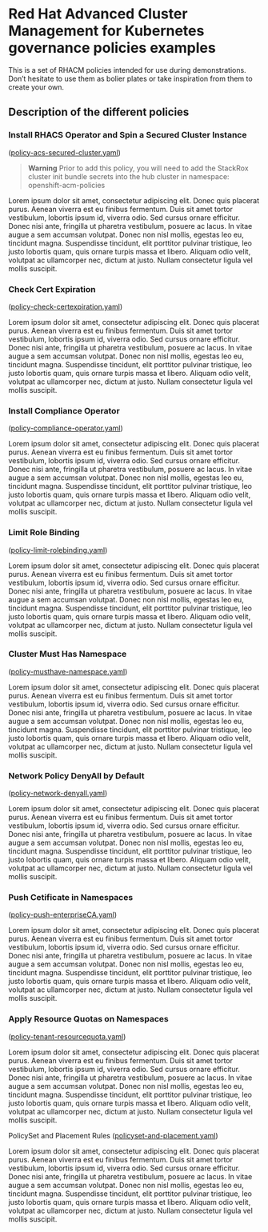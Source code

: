 # Red Hat Advanced Cluster Management for Kubernetes governance policies examples

This is a set of RHACM policies intended for use during demonstrations. Don’t hesitate to use them as bolier plates or take inspiration from them to create your own.

## Description of the different policies

### Install RHACS Operator and Spin a Secured Cluster Instance
([policy-acs-secured-cluster.yaml](policy-acs-secured-cluster.yaml))
> **Warning**
> Prior to add this policy, you will need to add the StackRox cluster init bundle secrets into the hub cluster in namespace: openshift-acm-policies

Lorem ipsum dolor sit amet, consectetur adipiscing elit. Donec quis placerat purus. Aenean viverra est eu finibus fermentum. Duis sit amet tortor vestibulum, lobortis ipsum id, viverra odio. Sed cursus ornare efficitur. Donec nisi ante, fringilla ut pharetra vestibulum, posuere ac lacus. In vitae augue a sem accumsan volutpat. Donec non nisl mollis, egestas leo eu, tincidunt magna. Suspendisse tincidunt, elit porttitor pulvinar tristique, leo justo lobortis quam, quis ornare turpis massa et libero. Aliquam odio velit, volutpat ac ullamcorper nec, dictum at justo. Nullam consectetur ligula vel mollis suscipit.

### Check Cert Expiration
([policy-check-certexpiration.yaml](policy-check-certexpiration.yaml))

Lorem ipsum dolor sit amet, consectetur adipiscing elit. Donec quis placerat purus. Aenean viverra est eu finibus fermentum. Duis sit amet tortor vestibulum, lobortis ipsum id, viverra odio. Sed cursus ornare efficitur. Donec nisi ante, fringilla ut pharetra vestibulum, posuere ac lacus. In vitae augue a sem accumsan volutpat. Donec non nisl mollis, egestas leo eu, tincidunt magna. Suspendisse tincidunt, elit porttitor pulvinar tristique, leo justo lobortis quam, quis ornare turpis massa et libero. Aliquam odio velit, volutpat ac ullamcorper nec, dictum at justo. Nullam consectetur ligula vel mollis suscipit.

### Install Compliance Operator
([policy-compliance-operator.yaml](policy-compliance-operator.yaml))

Lorem ipsum dolor sit amet, consectetur adipiscing elit. Donec quis placerat purus. Aenean viverra est eu finibus fermentum. Duis sit amet tortor vestibulum, lobortis ipsum id, viverra odio. Sed cursus ornare efficitur. Donec nisi ante, fringilla ut pharetra vestibulum, posuere ac lacus. In vitae augue a sem accumsan volutpat. Donec non nisl mollis, egestas leo eu, tincidunt magna. Suspendisse tincidunt, elit porttitor pulvinar tristique, leo justo lobortis quam, quis ornare turpis massa et libero. Aliquam odio velit, volutpat ac ullamcorper nec, dictum at justo. Nullam consectetur ligula vel mollis suscipit.

### Limit Role Binding
([policy-limit-rolebinding.yaml](policy-limit-rolebinding.yaml))

Lorem ipsum dolor sit amet, consectetur adipiscing elit. Donec quis placerat purus. Aenean viverra est eu finibus fermentum. Duis sit amet tortor vestibulum, lobortis ipsum id, viverra odio. Sed cursus ornare efficitur. Donec nisi ante, fringilla ut pharetra vestibulum, posuere ac lacus. In vitae augue a sem accumsan volutpat. Donec non nisl mollis, egestas leo eu, tincidunt magna. Suspendisse tincidunt, elit porttitor pulvinar tristique, leo justo lobortis quam, quis ornare turpis massa et libero. Aliquam odio velit, volutpat ac ullamcorper nec, dictum at justo. Nullam consectetur ligula vel mollis suscipit.

### Cluster Must Has Namespace
([policy-musthave-namespace.yaml](policy-musthave-namespace.yaml))

Lorem ipsum dolor sit amet, consectetur adipiscing elit. Donec quis placerat purus. Aenean viverra est eu finibus fermentum. Duis sit amet tortor vestibulum, lobortis ipsum id, viverra odio. Sed cursus ornare efficitur. Donec nisi ante, fringilla ut pharetra vestibulum, posuere ac lacus. In vitae augue a sem accumsan volutpat. Donec non nisl mollis, egestas leo eu, tincidunt magna. Suspendisse tincidunt, elit porttitor pulvinar tristique, leo justo lobortis quam, quis ornare turpis massa et libero. Aliquam odio velit, volutpat ac ullamcorper nec, dictum at justo. Nullam consectetur ligula vel mollis suscipit.

### Network Policy DenyAll by Default
([policy-network-denyall.yaml](policy-network-denyall.yaml))

Lorem ipsum dolor sit amet, consectetur adipiscing elit. Donec quis placerat purus. Aenean viverra est eu finibus fermentum. Duis sit amet tortor vestibulum, lobortis ipsum id, viverra odio. Sed cursus ornare efficitur. Donec nisi ante, fringilla ut pharetra vestibulum, posuere ac lacus. In vitae augue a sem accumsan volutpat. Donec non nisl mollis, egestas leo eu, tincidunt magna. Suspendisse tincidunt, elit porttitor pulvinar tristique, leo justo lobortis quam, quis ornare turpis massa et libero. Aliquam odio velit, volutpat ac ullamcorper nec, dictum at justo. Nullam consectetur ligula vel mollis suscipit.

### Push Cetificate in Namespaces
([policy-push-enterpriseCA.yaml](policy-push-enterpriseCA.yaml))

Lorem ipsum dolor sit amet, consectetur adipiscing elit. Donec quis placerat purus. Aenean viverra est eu finibus fermentum. Duis sit amet tortor vestibulum, lobortis ipsum id, viverra odio. Sed cursus ornare efficitur. Donec nisi ante, fringilla ut pharetra vestibulum, posuere ac lacus. In vitae augue a sem accumsan volutpat. Donec non nisl mollis, egestas leo eu, tincidunt magna. Suspendisse tincidunt, elit porttitor pulvinar tristique, leo justo lobortis quam, quis ornare turpis massa et libero. Aliquam odio velit, volutpat ac ullamcorper nec, dictum at justo. Nullam consectetur ligula vel mollis suscipit.

### Apply Resource Quotas on Namespaces
([policy-tenant-resourcequota.yaml](policy-tenant-resourcequota.yaml))

Lorem ipsum dolor sit amet, consectetur adipiscing elit. Donec quis placerat purus. Aenean viverra est eu finibus fermentum. Duis sit amet tortor vestibulum, lobortis ipsum id, viverra odio. Sed cursus ornare efficitur. Donec nisi ante, fringilla ut pharetra vestibulum, posuere ac lacus. In vitae augue a sem accumsan volutpat. Donec non nisl mollis, egestas leo eu, tincidunt magna. Suspendisse tincidunt, elit porttitor pulvinar tristique, leo justo lobortis quam, quis ornare turpis massa et libero. Aliquam odio velit, volutpat ac ullamcorper nec, dictum at justo. Nullam consectetur ligula vel mollis suscipit.

 PolicySet and Placement Rules
([policyset-and-placement.yaml](policyset-and-placement.yaml))

Lorem ipsum dolor sit amet, consectetur adipiscing elit. Donec quis placerat purus. Aenean viverra est eu finibus fermentum. Duis sit amet tortor vestibulum, lobortis ipsum id, viverra odio. Sed cursus ornare efficitur. Donec nisi ante, fringilla ut pharetra vestibulum, posuere ac lacus. In vitae augue a sem accumsan volutpat. Donec non nisl mollis, egestas leo eu, tincidunt magna. Suspendisse tincidunt, elit porttitor pulvinar tristique, leo justo lobortis quam, quis ornare turpis massa et libero. Aliquam odio velit, volutpat ac ullamcorper nec, dictum at justo. Nullam consectetur ligula vel mollis suscipit.
